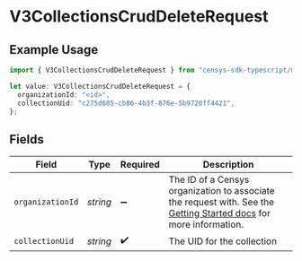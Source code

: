 # V3CollectionsCrudDeleteRequest

## Example Usage

```typescript
import { V3CollectionsCrudDeleteRequest } from "censys-sdk-typescript/models/operations";

let value: V3CollectionsCrudDeleteRequest = {
  organizationId: "<id>",
  collectionUid: "c275d685-cb86-4b3f-876e-5b9720ff4421",
};
```

## Fields

| Field                                                                                                                                                                                              | Type                                                                                                                                                                                               | Required                                                                                                                                                                                           | Description                                                                                                                                                                                        |
| -------------------------------------------------------------------------------------------------------------------------------------------------------------------------------------------------- | -------------------------------------------------------------------------------------------------------------------------------------------------------------------------------------------------- | -------------------------------------------------------------------------------------------------------------------------------------------------------------------------------------------------- | -------------------------------------------------------------------------------------------------------------------------------------------------------------------------------------------------- |
| `organizationId`                                                                                                                                                                                   | *string*                                                                                                                                                                                           | :heavy_minus_sign:                                                                                                                                                                                 | The ID of a Censys organization to associate the request with. See the [Getting Started docs](https://docs.censys.com/reference/get-started#step-3-set-your-organization-id) for more information. |
| `collectionUid`                                                                                                                                                                                    | *string*                                                                                                                                                                                           | :heavy_check_mark:                                                                                                                                                                                 | The UID for the collection                                                                                                                                                                         |